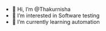 - 👋 Hi, I’m @Thakurnisha
- 👀 I’m interested in Software testing
- 🌱 I’m currently learning automation

<!---
Thakurnisha/Thakurnisha is a ✨ special ✨ repository because its `README.md` (this file) appears on your GitHub profile.
You can click the Preview link to take a look at your changes.
--->
